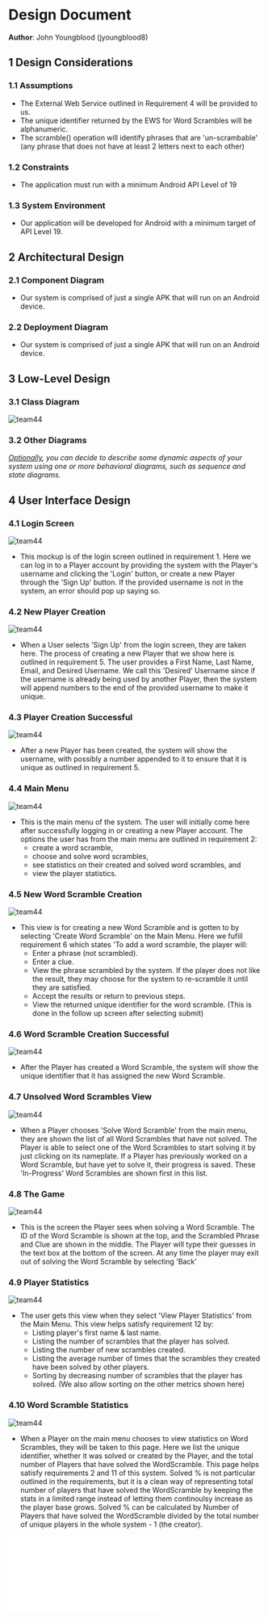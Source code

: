 # Design Document

**Author**: John Youngblood (jyoungblood8)

1 Design Considerations
-----------------------
### 1.1 Assumptions

* The External Web Service outlined in Requirement 4 will be provided to us.
* The unique identifier returned by the EWS for Word Scrambles will be alphanumeric.
* The scramble() operation will identify phrases that are 'un-scrambable' (any phrase that does not have at least 2 letters next to each other)

### 1.2 Constraints

* The application must run with a minimum Android API Level of 19

### 1.3 System Environment

* Our application will be developed for Android with a minimum target of API Level 19.

2 Architectural Design
----------------------
### 2.1 Component Diagram

* Our system is comprised of just a single APK that will run on an Android device.

### 2.2 Deployment Diagram

* Our system is comprised of just a single APK that will run on an Android device.

3 Low-Level Design
---------------------
### 3.1 Class Diagram

![team44](https://github.gatech.edu/gt-omscs-se-2017fall/6300Fall17Team44/blob/master/GroupProject/Design-Team/images/team44Design.png?raw=true "Team design")

### 3.2 Other Diagrams

*<u>Optionally</u>, you can decide to describe some dynamic aspects of your system using one or more behavioral diagrams, such as sequence and state diagrams.*

4 User Interface Design
-----------------------
### 4.1 Login Screen
![team44](https://github.gatech.edu/gt-omscs-se-2017fall/6300Fall17Team44/blob/master/GroupProject/Docs/Images/LoginScreen.png "Login Screen")
* This mockup is of the login screen outlined in requirement 1. Here we can log in to a Player account by providing the system with the Player's username and clicking the 'Login' button, or create a new Player through the 'Sign Up' button. If the provided username is not in the system, an error should pop up saying so.

### 4.2 New Player Creation
![team44](https://github.gatech.edu/gt-omscs-se-2017fall/6300Fall17Team44/blob/master/GroupProject/Docs/Images/NewPlayerCreation.png "New Player Creation")
* When a User selects 'Sign Up' from the login screen, they are taken here. The process of creating a new Player that we show here is outlined in requirement 5. The user provides a First Name, Last Name, Email, and Desired Username. We call this 'Desired' Username since if the username is already being used by another Player, then the system will append numbers to the end of the provided username to make it unique.

### 4.3 Player Creation Successful
![team44](https://github.gatech.edu/gt-omscs-se-2017fall/6300Fall17Team44/blob/master/GroupProject/Docs/Images/PlayerCreation.png "Player Creation Successful")
* After a new Player has been created, the system will show the username, with possibly a number appended to it to ensure that it is unique as outlined in requirement 5.

### 4.4 Main Menu
![team44](https://github.gatech.edu/gt-omscs-se-2017fall/6300Fall17Team44/blob/master/GroupProject/Docs/Images/MainMenu.png "Main Menu")
* This is the main menu of the system. The user will initially come here after successfully logging in or creating a new Player account. The options the user has from the main menu are outlined in requirement 2:
	* create a word scramble,
	* choose and solve word scrambles,
	* see statistics on their created and solved word scrambles, and
	* view the player statistics.

### 4.5 New Word Scramble Creation
![team44](https://github.gatech.edu/gt-omscs-se-2017fall/6300Fall17Team44/blob/master/GroupProject/Docs/Images/NewWordScrambleCreator.png "New Word Scramble Creation")
* This view is for creating a new Word Scramble and is gotten to by selecting 'Create Word Scramble' on the Main Menu. Here we fufill requirement 6 which states 'To add a word scramble, the player will:
	* Enter a phrase (not scrambled).
	* Enter a clue.
	* View the phrase scrambled by the system. If the player does not like the result, they may choose for the system to re-scramble it until they are satisfied.
	* Accept the results or return to previous steps.
	* View the returned unique identifier for the word scramble. (This is done in the follow up screen after selecting submit)

### 4.6 Word Scramble Creation Successful
![team44](https://github.gatech.edu/gt-omscs-se-2017fall/6300Fall17Team44/blob/master/GroupProject/Docs/Images/WordScrambleCreation.png "Word Scramble Creation Successful")
* After the Player has created a Word Scramble, the system will show the unique identifier that it has assigned the new Word Scramble.

### 4.7 Unsolved Word Scrambles View
![team44](https://github.gatech.edu/gt-omscs-se-2017fall/6300Fall17Team44/blob/master/GroupProject/Docs/Images//UnsolvedWordScramble.png "Unsolved Word Scrambles View")
* When a Player chooses 'Solve Word Scramble' from the main menu, they are shown the list of all Word Scrambles that have not solved. The Player is able to select one of the Word Scrambles to start solving it by just clicking on its nameplate. If a Player has previously worked on a Word Scramble, but have yet to solve it, their progress is saved. These 'In-Progress' Word Scrambles are shown first in this list.

### 4.8 The Game
![team44](https://github.gatech.edu/gt-omscs-se-2017fall/6300Fall17Team44/blob/master/GroupProject/Docs/Images//Game.png "The Game")
* This is the screen the Player sees when solving a Word Scramble. The ID of the Word Scramble is shown at the top, and the Scrambled Phrase and Clue are shown in the middle. The Player will type their guesses in the text box at the bottom of the screen. At any time the player may exit out of solving the Word Scramble by selecting 'Back'

### 4.9 Player Statistics
![team44](https://github.gatech.edu/gt-omscs-se-2017fall/6300Fall17Team44/blob/master/GroupProject/Docs/Images//PlayerStatistics.png "Player Statistics")
* The user gets this view when they select 'View Player Statistics' from the Main Menu. This view helps satisfy requirement 12 by:
	* Listing player's first name & last name.
	* Listing the number of scrambles that the player has solved.
	* Listing the number of new scrambles created.
	* Listing the average number of times that the scrambles they created have been solved by other players.
	* Sorting by decreasing number of scrambles that the player has solved. (We also allow sorting on the other metrics shown here)

### 4.10 Word Scramble Statistics
![team44](https://github.gatech.edu/gt-omscs-se-2017fall/6300Fall17Team44/blob/master/GroupProject/Docs/Images//WordScrambleStatistics.png "Word Scramble Statistics")
* When a Player on the main menu chooses to view statistics on Word Scrambles, they will be taken to this page. Here we list the unique identifier, whether it was solved or created by the Player, and the total number of Players that have solved the WordScramble. This page helps satisfy requirements 2 and 11 of this system. Solved % is not particular outlined in the requirements, but it is a clean way of representing total number of players that have solved the WordScramble by keeping the stats in a limited range instead of letting them continoulsy increase as the player base grows. Solved % can be calculated by Number of Players that have solved the WordScramble divided by the total number of unique players in the whole system - 1 (the creator).

![This GUI mockup was generated using Balsamiq.](../GUI_Mockup.pdf)
